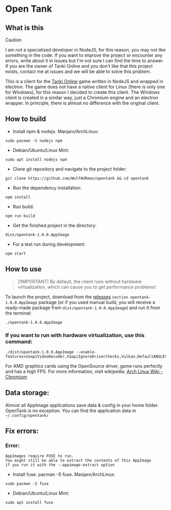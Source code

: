 # Open Tank

## What is this

> [!CAUTION]
I am not a specialized developer in NodeJS, for this reason, you may not like something in the code. If you want to improve the project or encounter any errors, write about it in issues but I'm not sure I can find the time to answer. If you are the owner of Tanki Online and you don't like that this project exists, contact me at issues and we will be able to solve this problem.

This is a client for the [Tanki Online](https://tankionline.com) game written in NodeJS and wrapped in electron. The game does not have a native client for Linux (there is only one for Windows), for this reason I decided to create this client.
The Windows client is created in a similar way, just a Chromium engine and an electron wrapper. In principle, there is almost no difference with the original client.

## How to build

* Install npm & nodejs. Manjaro/ArchLinux:
```
sudo pacman -S nodejs npm
```

* Debian/Ubuntu/Linux Mint:
```
sudo apt install nodejs npm
```

* Clone git repository and navigate to the project folder:
```
git clone https://github.com/WolfAURman/opentank && cd opentank
```

* Run the dependency installation:
```
npm install
```

* Run build:
```
npm run build
```

* Get the finished project in the directory:
```
dist/opentank-1.0.0.AppImage
```

* For a test run during development:
```
npm start
```

## How to use

> [!IMPORTANT] By default, the client runs without hardware virtualization, which can cause you to get performance problems!

To launch the project, download from the [releases](https://github.com/WolfAURman/opentank/releases) ```section opentank-1.0.0.AppImage``` package (or if you used manual build, you will receive a ready-made package from ``dist/opentank-1.0.0.AppImage``) and run it from the terminal:
```
./opentank-1.0.0.AppImage
```


### If you want to run with hardware virtualization, use this command:
```
./dist/opentank-1.0.0.AppImage --enable-features=VaapiVideoDecoder,VaapiIgnoreDriverChecks,Vulkan,DefaultANGLEVulkan,VulkanFromANGLE
```

For AMD graphics cards using the OpenSource driver, game runs perfectly and has a high FPS. For more information, visit wikipedia: [Arch Linux Wiki - Chromium](https://wiki.archlinux.org/title/Chromium)

## Data storage:
Almost all AppImage applications save data & config in your home folder. OpenTank is no exception. You can find the application data in ```~/.config/opentank/```

## Fix errors:

### Error:
```
AppImages require FUSE to run. 
You might still be able to extract the contents of this AppImage 
if you run it with the --appimage-extract option
```

* Install fuse. pacman -S fuse. Manjaro/ArchLinux:
```
sudo pacman -S fuse
```

* Debian/Ubuntu/Linux Mint:
```
sudo apt install fuse
```